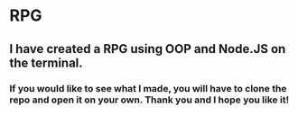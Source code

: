 # RPG
## I have created a RPG using OOP and Node.JS on the terminal.
### If you would like to see what I made, you will have to clone the repo and open it on your own. Thank you and I hope you like it!
